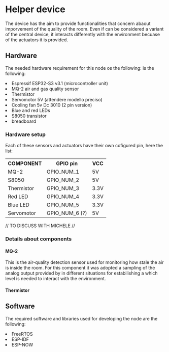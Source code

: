 # Helper device #

The device has the aim to provide functionalities that concern abaout imporvement of the quality of the room. Even if can be considered a variant of the central device, it interacts differently with the environment becuase of the actuators it is provided.

## Hardware ##
The needed hardware requirement for this node os the following: is the following:
<li>Espressif ESP32-S3 v3.1 (microcontroller unit)</li>
<li>MQ-2 air and gas quality sensor</li>
<li>Thermistor</li>
<li>Servomotor 5V (attendere modello preciso)</li>
<li>Cooling fan 5v Dc 3010 (2 pin version)</li>
<li>Blue and red LEDs</li>
<li>S8050 transistor</li>
<li>breadboard</li>

### Hardware setup ###
Each of these sensors and actuators have their own cofigured pin, here the list:
<table>
    <tr>
        <th>COMPONENT</th>
        <th>GPIO pin</th>
        <th>VCC</th>
    </tr>
    <tr>
        <td>MQ-2</td>
        <td>GPIO_NUM_1</td>
        <td>5V</td>
    <tr>
    <tr>
        <td>S8050</td>
        <td>GPIO_NUM_2</td>
        <td>5V</td>
    <tr>
    <tr>
        <td>Thermistor</td>
        <td>GPIO_NUM_3</td>
        <td>3.3V</td>
    <tr>
        <tr>
        <td>Red LED</td>
        <td>GPIO_NUM_4</td>
        <td>3.3V</td>
    <tr>
    <tr>
        <td>Blue LED</td>
        <td>GPIO_NUM_5</td>
        <td>3.3V</td>
    <tr>
    <tr>
        <td>Servomotor</td>
        <td>GPIO_NUM_6 (?)</td>
        <td>5V</td>
    </tr>
</table>

// TO DISCUSS WITH MICHELE // 

### Details about components ###
#### MQ-2 ####
This is the air-quality detection sensor used for monitoring how  stale the air is inside the room. For this component it was adopted a sampling of the analog output provided by in different situations for estabilishing a which level is needed to interact with the environment.

#### Thermistor ####

## Software ##
The required software and libraries used for developing the node are the following:
<li>FreeRTOS</li>
<li>ESP-IDF</li>
<li>ESP-NOW</li>


